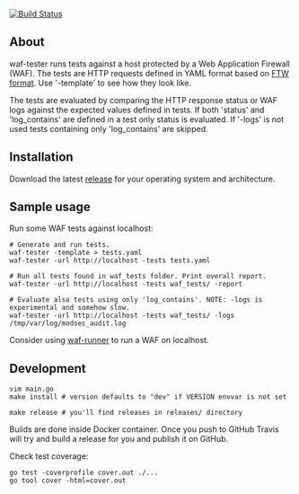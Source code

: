 [![Build Status](https://travis-ci.org/jreisinger/waf-tester.svg?branch=master)](https://travis-ci.org/jreisinger/waf-tester)

## About

waf-tester runs tests against a host protected by a Web Application Firewall (WAF). The tests are HTTP requests defined in YAML format based on [FTW format](https://github.com/CRS-support/ftw/blob/master/docs/YAMLFormat.md). Use '-template' to see how they look like.

The tests are evaluated by comparing the HTTP response status or WAF logs against the expected values defined in tests. If both 'status' and 'log_contains' are defined in a test only status is evaluated. If '-logs' is not used tests containing only 'log_contains' are skipped.

## Installation

Download the latest [release](https://github.com/jreisinger/waf-tester/releases) for your operating system and architecture.

## Sample usage

Run some WAF tests against localhost:

```
# Generate and run tests.
waf-tester -template > tests.yaml
waf-tester -url http://localhost -tests tests.yaml

# Run all tests found in waf_tests folder. Print overall report.
waf-tester -url http://localhost -tests waf_tests/ -report

# Evaluate also tests using only 'log_contains'. NOTE: -logs is experimental and somehow slow.
waf-tester -url http://localhost -tests waf_tests/ -logs /tmp/var/log/modsec_audit.log
```

Consider using [waf-runner](https://github.com/jreisinger/waf-runner) to run a WAF on localhost.

## Development

```
vim main.go
make install # version defaults to "dev" if VERSION envvar is not set

make release # you'll find releases in releases/ directory
```

Builds are done inside Docker container. Once you push to GitHub Travis will
try and build a release for you and publish it on GitHub.

Check test coverage:

```
go test -coverprofile cover.out ./...
go tool cover -html=cover.out
```
